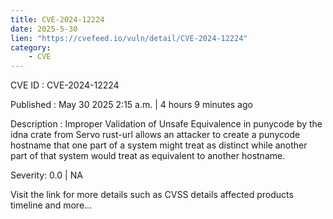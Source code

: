```yaml
---
title: CVE-2024-12224
date: 2025-5-30
lien: "https://cvefeed.io/vuln/detail/CVE-2024-12224"
category:
    - CVE
---
```


CVE ID : CVE-2024-12224

Published :  May 30
2025
2:15 a.m. | 4 hours
9 minutes ago

Description : Improper Validation of Unsafe Equivalence in punycode by the idna crate from Servo rust-url allows an attacker to create a punycode hostname that one part of a system might treat as distinct while another part of that system would treat as equivalent to another hostname.

Severity: 0.0 | NA

Visit the link for more details
such as CVSS details
affected products
timeline
and more...
